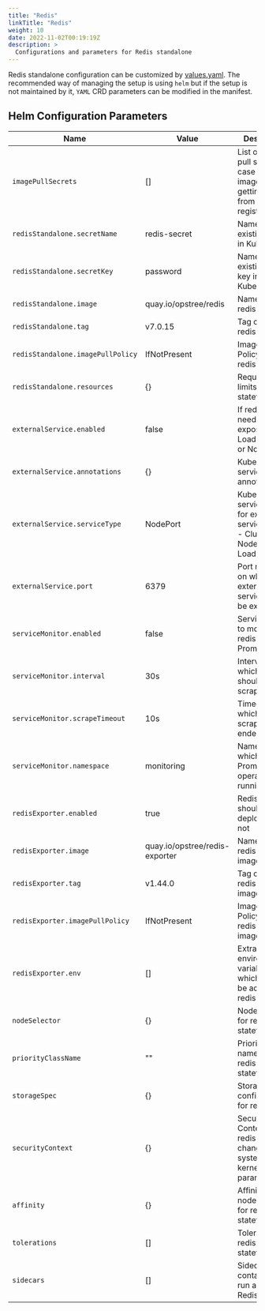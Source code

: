 ```yaml
---
title: "Redis"
linkTitle: "Redis"
weight: 10
date: 2022-11-02T00:19:19Z
description: >
  Configurations and parameters for Redis standalone
---
```


Redis standalone configuration can be customized by [values.yaml](https://github.com/OT-CONTAINER-KIT/redis-operator/blob/master/charts/redis/values.yaml). The recommended way of managing the setup is using `helm` but if the setup is not maintained by it, `YAML` CRD parameters can be modified in the manifest.

## Helm Configuration Parameters

| **Name**                          | **Value**                      | **Description**                                                                               |
|-----------------------------------|--------------------------------|-----------------------------------------------------------------------------------------------|
| `imagePullSecrets`                | []                             | List of image pull secrets, in case redis image is getting pull from private registry         |
| `redisStandalone.secretName`      | redis-secret                   | Name of the existing secret in Kubernetes                                                     |
| `redisStandalone.secretKey`       | password                       | Name of the existing secret key in Kubernetes                                                 |
| `redisStandalone.image`           | quay.io/opstree/redis          | Name of the redis image                                                                       |
| `redisStandalone.tag`             | v7.0.15                        | Tag of the redis image                                                                        |
| `redisStandalone.imagePullPolicy` | IfNotPresent                   | Image Pull Policy of the redis image                                                          |
| `redisStandalone.resources`       | {}                             | Request and limits for redis statefulset                                                      |
| `externalService.enabled`         | false                          | If redis service needs to be exposed using LoadBalancer or NodePort                           |
| `externalService.annotations`     | {}                             | Kubernetes service related annotations                                                        |
| `externalService.serviceType`     | NodePort                       | Kubernetes service type for exposing service, values - ClusterIP, NodePort, and LoadBalancer  |
| `externalService.port`            | 6379                           | Port number on which redis external service should be exposed                                 |
| `serviceMonitor.enabled`          | false                          | Servicemonitor to monitor redis with Prometheus                                               |
| `serviceMonitor.interval`         | 30s                            | Interval at which metrics should be scraped.                                                  |
| `serviceMonitor.scrapeTimeout`    | 10s                            | Timeout after which the scrape is ended                                                       |
| `serviceMonitor.namespace`        | monitoring                     | Namespace in which Prometheus operator is running                                             |
| `redisExporter.enabled`           | true                           | Redis exporter should be deployed or not                                                      |
| `redisExporter.image`             | quay.io/opstree/redis-exporter | Name of the redis exporter image                                                              |
| `redisExporter.tag`               | v1.44.0                        | Tag of the redis exporter image                                                               |
| `redisExporter.imagePullPolicy`   | IfNotPresent                   | Image Pull Policy of the redis exporter image                                                 |
| `redisExporter.env`               | []                             | Extra environment variables which needs to be added in redis exporter                         |
| `nodeSelector`                    | {}                             | NodeSelector for redis statefulset                                                            |
| `priorityClassName`               | ""                             | Priority class name for the redis statefulset                                                 |
| `storageSpec`                     | {}                             | Storage configuration for redis setup                                                         |
| `securityContext`                 | {}                             | Security Context for redis pods for changing system or kernel level parameters                |
| `affinity`                        | {}                             | Affinity for node and pod for redis statefulset                                               |
| `tolerations`                     | []                             | Tolerations for redis statefulset                                                             |
| `sidecars`                        | []                             | Sidecar containers to run alongside Redis pods                                                |
